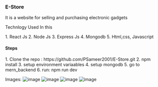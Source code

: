 <h3>E-Store</h3>
<p>It is a website for selling and purchasing electronic gadgets</p>
<p>Technlogy Used In this </p>
1. React Js
2. Node Js
3. Express Js
4. Mongodb
5. Html,css, Javascript

<h4><b>Steps</b></h4>
1. Clone the repo : https://github.com/PSameer2001/E-Store.git
2. npm install
3. setup environment variaables
4. setup mongodb
5. go to mern_backend
6. run: npm run dev


Images:
![image](https://github.com/PSameer2001/E-Store/assets/166317782/795ffb4e-7c05-483d-8526-d02db21925ed)
![image](https://github.com/PSameer2001/E-Store/assets/166317782/29ef1a67-afeb-471a-9020-0953a37372da)
![image](https://github.com/PSameer2001/E-Store/assets/166317782/be103bb2-544b-4e6b-aab9-0fc895e6b68e)
![image](https://github.com/PSameer2001/E-Store/assets/166317782/d3517253-6387-4ce4-8632-300046f4b9d0)
